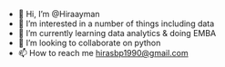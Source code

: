 - 👋 Hi, I’m @Hiraayman
- 👀 I’m interested in a number of things including data 
- 🌱 I’m currently learning data analytics & doing EMBA
- 💞️ I’m looking to collaborate on python
- 📫 How to reach me hirasbp1990@gmail.com

<!---
Hiraayman/Hiraayman is a ✨ special ✨ repository because its `README.md` (this file) appears on your GitHub profile.
You can click the Preview link to take a look at your changes.
--->
